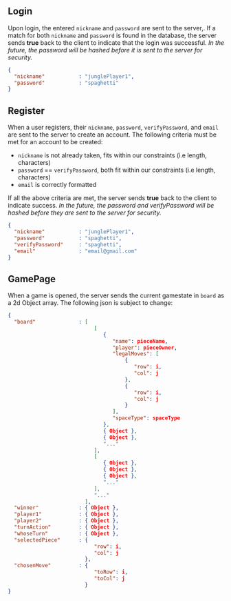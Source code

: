 ## Login
Upon login, the entered `nickname` and `password` are sent to the server,. If a match for both `nickname` and `password` is found in the database, the server sends **true** back to the client to indicate that the login was successful.
*In the future, the password will be hashed before it is sent to the server for security.*
```json
{
  "nickname"           : "junglePlayer1",
  "password"           : "spaghetti"
}
```

## Register
When a user registers, their `nickname`, `password`, `verifyPassword`, and `email` are sent to the server to create an account. The following criteria must be met for an account to be created:
- `nickname` is not already taken, fits within our constraints (i.e length, characters)
- `password` == `verifyPassword`, both fit within our constraints (i.e length, characters)
- `email` is correctly formatted

If all the above criteria are met, the server sends **true** back to the client to indicate success.
*In the future, the password and verifyPassword will be hashed before they are sent to the server for security.*
```json
{
  "nickname"           : "junglePlayer1",
  "password"           : "spaghetti",
  "verifyPassword"     : "spaghetti",
  "email"              : "email@gmail.com"
}
```

## GamePage
When a game is opened, the server sends the current gamestate in `board` as a 2d Object array. The following json is subject to change:


```json
{
  "board"              : [
                            [
                               {
                                  "name": pieceName,
                                  "player": pieceOwner,
                                  "legalMoves": [
                                      {
                                         "row": i,
                                         "col": j
                                      },
                                      {
                                         "row": i,
                                         "col": j
                                      }
                                  ],
                                  "spaceType": spaceType
                               },
                               { Object },
                               { Object },
                               "..."
                            ],
                            [
                               { Object },
                               { Object },
                               { Object },
                               "..."
                            ],
                            "..."
                         ],
  "winner"             : { Object },
  "player1"            : { Object },
  "player2"            : { Object },
  "turnAction"         : { Object },
  "whoseTurn"          : { Object },
  "selectedPiece"      : {
                            "row": i, 
                            "col": j
                         },
  "chosenMove"         : {
                            "toRow": i, 
                            "toCol": j
                         }
}
```
